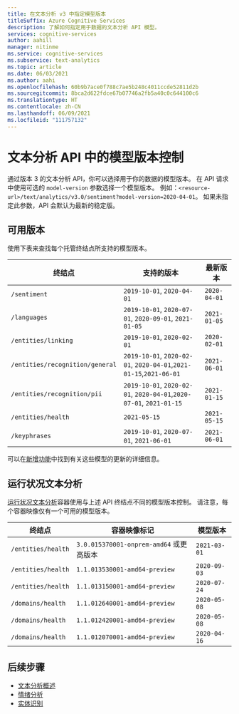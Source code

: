 ```yaml
---
title: 在文本分析 v3 中指定模型版本
titleSuffix: Azure Cognitive Services
description: 了解如何指定用于数据的文本分析 API 模型。
services: cognitive-services
author: aahill
manager: nitinme
ms.service: cognitive-services
ms.subservice: text-analytics
ms.topic: article
ms.date: 06/03/2021
ms.author: aahi
ms.openlocfilehash: 60b9b7ace0f788c7ae5b248c4011ccde52811d2b
ms.sourcegitcommit: 8bca2d622fdce67b07746a2fb5a40c0c644100c6
ms.translationtype: HT
ms.contentlocale: zh-CN
ms.lasthandoff: 06/09/2021
ms.locfileid: "111757132"
---
```

# <a name="model-versioning-in-the-text-analytics-api"></a>文本分析 API 中的模型版本控制

通过版本 3 的文本分析 API，你可以选择用于你的数据的模型版本。 在 API 请求中使用可选的 `model-version` 参数选择一个模型版本。 例如：`<resource-url>/text/analytics/v3.0/sentiment?model-version=2020-04-01`。 如果未指定此参数，API 会默认为最新的稳定版。 

## <a name="available-versions"></a>可用版本

使用下表来查找每个托管终结点所支持的模型版本。


| 终结点                        | 支持的版本                                     | 最新版本 |
|---------------------------------|--------------------------------------------------------|----------------|
| `/sentiment`                    | `2019-10-01`, `2020-04-01`                             | `2020-04-01`   |
| `/languages`                    | `2019-10-01`, `2020-07-01`, `2020-09-01`, `2021-01-05` | `2021-01-05`   |
| `/entities/linking`             | `2019-10-01`, `2020-02-01`                             | `2020-02-01`   |
| `/entities/recognition/general` | `2019-10-01`, `2020-02-01`, `2020-04-01`,`2021-01-15`,`2021-06-01`  | `2021-06-01`   |
| `/entities/recognition/pii`     | `2019-10-01`, `2020-02-01`, `2020-04-01`,`2020-07-01`, `2021-01-15`  | `2021-01-15`   |
| `/entities/health`              | `2021-05-15`                           | `2021-05-15`   |
| `/keyphrases`                   | `2019-10-01`, `2020-07-01`, `2021-06-01`  | `2021-06-01`   |


可以在[新增功能](../whats-new.md)中找到有关这些模型的更新的详细信息。

## <a name="text-analytics-for-health"></a>运行状况文本分析

[运行状况文本分析](../how-tos/text-analytics-for-health.md)容器使用与上述 API 终结点不同的模型版本控制。  请注意，每个容器映像仅有一个可用的模型版本。

| 终结点                        | 容器映像标记                     | 模型版本 |
|---------------------------------|-----------------------------------------|---------------|
| `/entities/health`              | `3.0.015370001-onprem-amd64` 或更高版本          | `2021-03-01`  |
| `/entities/health`              | `1.1.013530001-amd64-preview`           | `2020-09-03`  |
| `/entities/health`              | `1.1.013150001-amd64-preview`           | `2020-07-24`  |
| `/domains/health`               | `1.1.012640001-amd64-preview`           | `2020-05-08`  |
| `/domains/health`               | `1.1.012420001-amd64-preview`           | `2020-05-08`  |
| `/domains/health`               | `1.1.012070001-amd64-preview`           | `2020-04-16`  |


## <a name="next-steps"></a>后续步骤

* [文本分析概述](../overview.md)
* [情绪分析](../how-tos/text-analytics-how-to-sentiment-analysis.md)
* [实体识别](../how-tos/text-analytics-how-to-entity-linking.md)
